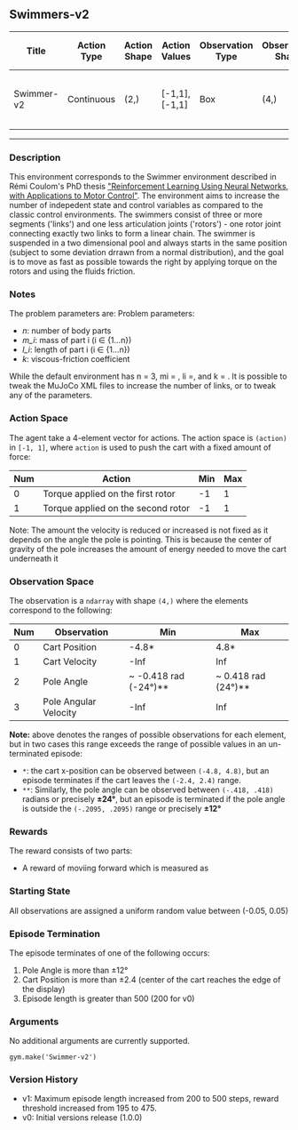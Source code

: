 Swimmers-v2
---
|Title|Action Type|Action Shape|Action Values|Observation Type| Observation Shape|Observation Values|Average Total Reward|Import|
| ----------- | -----------| ----------- | -----------|-----------| ----------- | -----------| ----------- | -----------|
|Swimmer-v2|Continuous|(2,)|[-1,1], [-1,1]| Box |(4,)|[(-4.8,4.8),(-inf,inf), (~ -0.2095, ~ 0.2095), (-inf, inf)]| |`from gym.envs.mujoco import swimmer`|
---

### Description

This environment corresponds to the Swimmer environment described in Rémi Coulom's PhD thesis ["Reinforcement Learning Using Neural Networks, with Applications to Motor Control"](https://tel.archives-ouvertes.fr/tel-00003985/document). The environment aims to increase the number of indepedent state and control variables as compared to the classic control environments. The swimmers consist of three or more segments ('links') and one less articulation joints ('rotors') - one rotor joint connecting exactly two links to form a linear chain. The swimmer is suspended in a two dimensional pool and always starts in the same position (subject to some deviation drrawn from a normal distribution), and the goal is to move as fast as possible towards the right by applying torque on the rotors and using the fluids friction.

### Notes

The problem parameters are:
Problem parameters:
* *n*: number of body parts
* *m_i*: mass of part i (i ∈ {1...n}) 
* *l_i*: length of part i (i ∈ {1...n}) 
* *k*: viscous-friction coefficient

While the default environment has n = 3, mi = , li =, and k = . It is possible to tweak the MuJoCo XML files to increase the number of links, or to tweak any of the parameters.

### Action Space
The agent take a 4-element vector for actions.
The action space is `(action)` in `[-1, 1]`, where `action` is used to push the cart with a fixed amount of force:

| Num | Action                 | Min | Max |
|-----|------------------------|-----|-----|
| 0   | Torque applied on the first rotor  | -1 | 1 |
| 1   | Torque applied on the second rotor  | -1 | 1 |

Note: The amount the velocity is reduced or increased is not fixed as it depends on the angle the pole is pointing. 
This is because the center of gravity of the pole increases the amount of energy needed to move the cart underneath it

### Observation Space
The observation is a `ndarray` with shape `(4,)` where the elements correspond to the following:

| Num | Observation           | Min                  | Max                |
|-----|-----------------------|----------------------|--------------------|
| 0   | Cart Position         | -4.8*                 | 4.8*                |
| 1   | Cart Velocity         | -Inf                 | Inf                |
| 2   | Pole Angle            | ~ -0.418 rad (-24°)** | ~ 0.418 rad (24°)** |
| 3   | Pole Angular Velocity | -Inf                 | Inf                |

**Note:** above denotes the ranges of possible observations for each element, but in two cases this range exceeds the
range of possible values in an un-terminated episode:
- `*`: the cart x-position can be observed between `(-4.8, 4.8)`, but an episode terminates if the cart leaves the
`(-2.4, 2.4)` range.
- `**`: Similarly, the pole angle can be observed between  `(-.418, .418)` radians or precisely **±24°**, but an episode is 
terminated if the pole angle is outside the `(-.2095, .2095)` range or precisely **±12°**

### Rewards
The reward consists of two parts:
- A reward of moviing forward which is measured as 

### Starting State
All observations are assigned a uniform random value between (-0.05, 0.05)

### Episode Termination
The episode terminates of one of the following occurs:

1. Pole Angle is more than ±12°
2. Cart Position is more than ±2.4 (center of the cart reaches the edge of the display)
3. Episode length is greater than 500 (200 for v0)

### Arguments

No additional arguments are currently supported.

```
gym.make('Swimmer-v2')
```

### Version History

* v1: Maximum episode length increased from 200 to 500 steps, reward threshold increased from 195 to 475.
* v0: Initial versions release (1.0.0)
